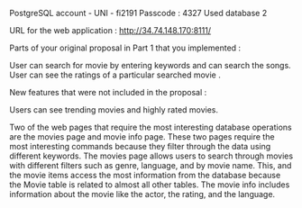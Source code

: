 PostgreSQL account -
UNI - fi2191
Passcode : 4327
Used database 2 

URL for the web application : http://34.74.148.170:8111/
 
Parts of your original proposal in Part 1 that you implemented :

User can search for movie by entering keywords and can search the songs. User can see the ratings of a particular searched movie .

New features that were not included in the proposal :

Users can see trending movies and highly rated movies.

Two of the web pages that require the most interesting database operations are the movies page and movie info page. These two pages require the most interesting commands because they filter through the data using different keywords. The movies page allows users to search through movies with different filters such as genre, language, and by movie name. This, and the movie items access the most information from the database because the Movie table is related to almost all other tables. The movie info includes information about the movie like the actor, the rating, and the language.
